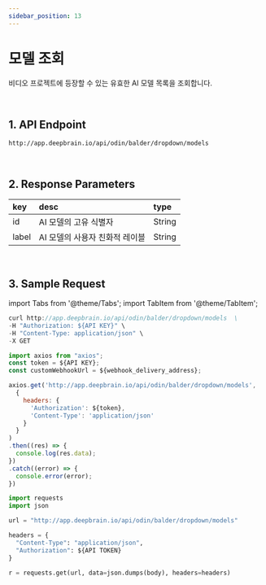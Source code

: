 ```yaml
---
sidebar_position: 13
---
```


# 모델 조회

비디오 프로젝트에 등장할 수 있는 유효한 AI 모델 목록을 조회합니다.

<br/>

## 1. API Endpoint

```http
http://app.deepbrain.io/api/odin/balder/dropdown/models
```

<br/>

## 2. Response Parameters

|key|desc|type|
|:---|:---|:---|
|id|AI 모델의 고유 식별자|String|
|label|AI 모델의 사용자 친화적 레이블|String|

<br/>


## 3. Sample Request

import Tabs from '@theme/Tabs';
import TabItem from '@theme/TabItem';

<Tabs>
<TabItem value="curl" label="cURL">

```js
curl http://app.deepbrain.io/api/odin/balder/dropdown/models  \
-H "Authorization: ${API KEY}" \
-H "Content-Type: application/json" \
-X GET 
```

</TabItem>
<TabItem value="js" label="Node.js">

```js
import axios from "axios";
const token = ${API KEY};
const customWebhookUrl = ${webhook_delivery_address};

axios.get('http://app.deepbrain.io/api/odin/balder/dropdown/models', 
  {
    headers: {
      'Authorization': ${token},
      'Content-Type': 'application/json'
    }
  }
)
.then((res) => {
  console.log(res.data);
})
.catch((error) => {
  console.error(error);
})
```

</TabItem>
<TabItem value="py" label="Python">

```py
import requests
import json

url = "http://app.deepbrain.io/api/odin/balder/dropdown/models"

headers = {
  "Content-Type": "application/json",
  "Authorization": ${API TOKEN}
}

r = requests.get(url, data=json.dumps(body), headers=headers)
```

</TabItem>
</Tabs>